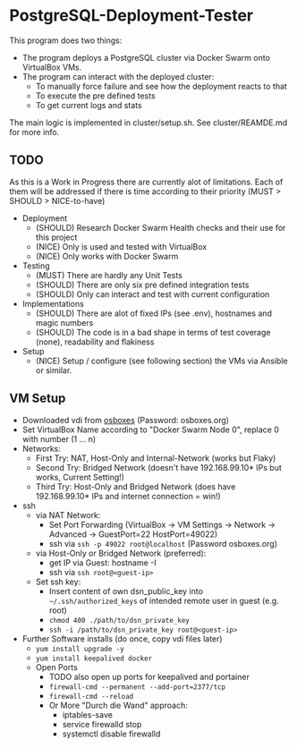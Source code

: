 # PostgreSQL-Deployment-Tester

This program does two things:
- The program deploys a PostgreSQL cluster via Docker Swarm onto VirtualBox VMs.
- The program can interact with the deployed cluster:
  - To manually force failure and see how the deployment reacts to that
  - To execute the pre defined tests
  - To get current logs and stats
  
The main logic is implemented in cluster/setup.sh.
See cluster/REAMDE.md for more info.

## TODO

As this is a Work in Progress there are currently alot of limitations. Each of them will be addressed if there is time according to their priority (MUST > SHOULD > NICE-to-have)

- Deployment
  - (SHOULD) Research Docker Swarm Health checks and their use for this project
  - (NICE) Only is used and tested with VirtualBox
  - (NICE) Only works with Docker Swarm
- Testing
  - (MUST) There are hardly any Unit Tests
  - (SHOULD) There are only six pre defined integration tests
  - (SHOULD) Only can interact and test with current configuration
- Implementations
  - (SHOULD) There are alot of fixed IPs (see .env), hostnames and magic numbers
  - (SHOULD) The code is in a bad shape in terms of test coverage (none), readability and flakiness
- Setup
  - (NICE) Setup / configure (see following section) the VMs via Ansible or similar.

## VM Setup

- Downloaded vdi from [osboxes](https://www.osboxes.org/centos/#centos-1908-vbox) (Password: osboxes.org)
- Set VirtualBox Name according to "Docker Swarm Node 0", replace 0 with number (1 ... n)
- Networks: 
  - First Try: NAT, Host-Only and Internal-Network (works but Flaky)
  - Second Try: Bridged Network (doesn't have 192.168.99.10* IPs but works, Current Setting!)
  - Third Try: Host-Only and Bridged Network (does have 192.168.99.10* IPs and internet connection = win!)
- ssh
  - via NAT Network:
    - Set Port Forwarding (VirtualBox -> VM Settings -> Network -> Advanced -> GuestPort=22 HostPort=49022)
    - ssh via `ssh -p 49022 root@localhost` (Password osboxes.org)
  - via Host-Only or Bridged Network (preferred):
    - get IP via Guest: hostname -I
    - ssh via `ssh root@<guest-ip>`
  - Set ssh key:
    - Insert content of own dsn_public_key into `~/.ssh/authorized_keys` of intended remote user in guest (e.g. root)
    - `chmod 400 ./path/to/dsn_private_key`
    - `ssh -i /path/to/dsn_private_key root@<guest-ip>`
- Further Software installs (do once, copy vdi files later)
  - `yum install upgrade -y`
  - `yum install keepalived docker`
  - Open Ports
    - TODO also open up ports for keepalived and portainer
    - `firewall-cmd --permanent --add-port=2377/tcp`
    - `firewall-cmd --reload`
    - Or More "Durch die Wand" approach:
      - iptables-save
      - service firewalld stop
      - systemctl disable firewalld
